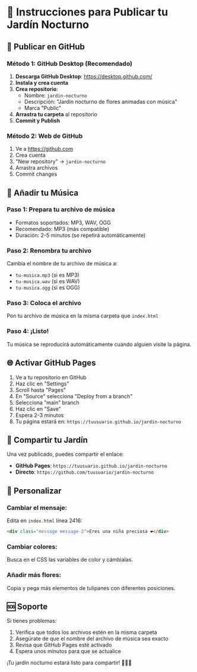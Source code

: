 # 🌙 Instrucciones para Publicar tu Jardín Nocturno

## 🚀 **Publicar en GitHub**

### **Método 1: GitHub Desktop (Recomendado)**

1. **Descarga GitHub Desktop**: https://desktop.github.com/
2. **Instala y crea cuenta**
3. **Crea repositorio**:
   - Nombre: `jardin-nocturno`
   - Descripción: "Jardín nocturno de flores animadas con música"
   - Marca "Public"
4. **Arrastra tu carpeta** al repositorio
5. **Commit y Publish**

### **Método 2: Web de GitHub**

1. Ve a https://github.com
2. Crea cuenta
3. "New repository" → `jardin-nocturno`
4. Arrastra archivos
5. Commit changes

## 🎵 **Añadir tu Música**

### **Paso 1: Prepara tu archivo de música**
- Formatos soportados: MP3, WAV, OGG
- Recomendado: MP3 (más compatible)
- Duración: 2-5 minutos (se repetirá automáticamente)

### **Paso 2: Renombra tu archivo**
Cambia el nombre de tu archivo de música a:
- `tu-musica.mp3` (si es MP3)
- `tu-musica.wav` (si es WAV)
- `tu-musica.ogg` (si es OGG)

### **Paso 3: Coloca el archivo**
Pon tu archivo de música en la misma carpeta que `index.html`

### **Paso 4: ¡Listo!**
Tu música se reproducirá automáticamente cuando alguien visite la página.

## 🌐 **Activar GitHub Pages**

1. Ve a tu repositorio en GitHub
2. Haz clic en "Settings"
3. Scroll hasta "Pages"
4. En "Source" selecciona "Deploy from a branch"
5. Selecciona "main" branch
6. Haz clic en "Save"
7. Espera 2-3 minutos
8. Tu página estará en: `https://tuusuario.github.io/jardin-nocturno`

## 📱 **Compartir tu Jardín**

Una vez publicado, puedes compartir el enlace:
- **GitHub Pages**: `https://tuusuario.github.io/jardin-nocturno`
- **Directo**: `https://github.com/tuusuario/jardin-nocturno`

## 🎨 **Personalizar**

### **Cambiar el mensaje**:
Edita en `index.html` línea 2416:
```html
<div class="message message-2">Eres una niña preciosa ❤️</div>
```

### **Cambiar colores**:
Busca en el CSS las variables de color y cámbialas.

### **Añadir más flores**:
Copia y pega más elementos de tulipanes con diferentes posiciones.

## 🆘 **Soporte**

Si tienes problemas:
1. Verifica que todos los archivos estén en la misma carpeta
2. Asegúrate de que el nombre del archivo de música sea exacto
3. Revisa que GitHub Pages esté activado
4. Espera unos minutos para que se actualice

¡Tu jardín nocturno estará listo para compartir! 🌙🌸✨
